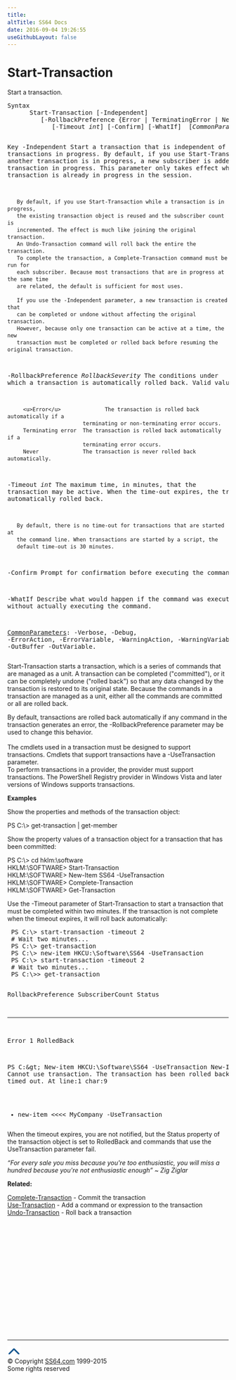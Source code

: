 ```yaml
---
title:
altTitle: SS64 Docs
date: 2016-09-04 19:26:55
useGithubLayout: false
---
```

<!-- #BeginLibraryItem "/Library/head_ps.lbi" --><!-- #EndLibraryItem --><h1>Start-Transaction</h1>
<p>Start a transaction.</p>
<pre>Syntax
      Start-Transaction [-Independent]
         [-RollbackPreference {Error | TerminatingError | Never}]
            [-Timeout <i>int</i>] [-Confirm] [-WhatIf]  [<i>CommonParameters</i>]

Key
   -Independent
       Start a transaction that is independent of any transactions in progress.
       By default, if you use Start-Transaction while another transaction is in
       progress, a new subscriber is added to the transaction in progress.
       This parameter only takes effect when a transaction is already in progress in the session. 
        
       By default, if you use Start-Transaction while a transaction is in progress,
       the existing transaction object is reused and the subscriber count is
       incremented. The effect is much like joining the original transaction.
       An Undo-Transaction command will roll back the entire the transaction.
       To complete the transaction, a Complete-Transaction command must be run for
       each subscriber. Because most transactions that are in progress at the same time
       are related, the default is sufficient for most uses.
        
       If you use the -Independent parameter, a new transaction is created that
       can be completed or undone without affecting the original transaction.
       However, because only one transaction can be active at a time, the new
       transaction must be completed or rolled back before resuming the original transaction.
        
   -RollbackPreference <i>RollbackSeverity</i>
       The conditions under which a transaction is automatically rolled back.
       Valid values:
        
         <u>Error</u>              The transaction is rolled back automatically if a 
                            terminating or non-terminating error occurs.
         Terminating error  The transaction is rolled back automatically if a
                            terminating error occurs.
         Never              The transaction is never rolled back automatically.
        
   -Timeout <i>int</i>
       The maximum time, in minutes, that the transaction may be active.
       When the time-out expires, the transaction is automatically rolled back. 
        
       By default, there is no time-out for transactions that are started at
       the command line. When transactions are started by a script, the
       default time-out is 30 minutes.

   -Confirm
       Prompt for confirmation before executing the command.

   -WhatIf
       Describe what would happen if the command was executed without actually
       executing the command.

   <a href="common.html">CommonParameters</a>:
       -Verbose, -Debug, -ErrorAction, -ErrorVariable, -WarningAction, -WarningVariable,
       -OutBuffer -OutVariable.</pre>
<p>Start-Transaction  starts a transaction, which is a series of commands that are managed as a unit. A transaction can be completed ("committed"), or it can be completely undone ("rolled back") so that any data changed by 
the transaction is restored to its original state. Because the commands in a transaction are managed as a unit, either all the commands are committed or all are rolled back. </p>
<p>By default, transactions are rolled back automatically if any command in the transaction generates an error,  the -RollbackPreference parameter may be used to change this behavior.<br>
<br>
The cmdlets used in a transaction must be designed to support transactions. Cmdlets that support transactions have 
a -UseTransaction parameter. <br>
To perform transactions in a provider, the provider must support transactions. The  PowerShell Registry provider in Windows Vista and later versions of Windows supports transactions.</p>
<p><b>Examples</b></p>
<p>Show the properties and methods of the transaction object:</p>
<p><span class="code">PS C:\&gt; get-transaction | get-member</span></p>
<p>Show  the property values of a transaction object for a transaction that has been committed:</p>
<p><span class="code">PS C:\&gt; cd hklm:\software<br>
HKLM:\SOFTWARE&gt; Start-Transaction<br>
HKLM:\SOFTWARE&gt; New-Item SS64 -UseTransaction<br>
HKLM:\SOFTWARE&gt; Complete-Transaction<br>
HKLM:\SOFTWARE&gt; Get-Transaction</span></p>
<p>Use the -Timeout parameter of Start-Transaction to start a transaction that must be completed within two minutes. If the transaction is not complete when the timeout expires, it will roll back automatically:</p>
<pre> PS C:\&gt; start-transaction -timeout 2
 # Wait two minutes...
 PS C:\&gt; get-transaction
 PS C:\&gt; new-item HKCU:\Software\SS64 -UseTransaction
 PS C:\&gt; start-transaction -timeout 2
 # Wait two minutes...
 PS C:\&gt;&gt; get-transaction

 RollbackPreference SubscriberCount Status
 ------------------ --------------- -----------
 Error              1               RolledBack 
 
 PS C:\&gt; New-item HKCU:\Software\SS64 -UseTransaction
 New-Item : Cannot use transaction. The transaction has been rolled back or has timed out.
 At line:1 char:9
 + new-item &lt;&lt;&lt;&lt; MyCompany -UseTransaction</pre>
<p>When the timeout expires, you are not notified, but the Status property of the transaction object is set to RolledBack and commands that use the UseTransaction parameter fail.</p>
<p class="quote"><i>“For every sale you miss because you're too enthusiastic, you will miss a hundred because you're not enthusiastic enough” ~ Zig Ziglar</i></p>
<p><b>Related:</b></p>
<p><a href="complete-transaction.html">Complete-Transaction</a> - Commit the transaction<br>
<a href="use-transaction.html">Use-Transaction</a> - Add a command or expression to the transaction <br>
<a href="undo-transaction.html">Undo-Transaction</a> - Roll back a transaction</p><!-- #BeginLibraryItem "/Library/foot_ps.lbi" --><p><script async="" src="//pagead2.googlesyndication.com/pagead/js/adsbygoogle.js"></script>
<!-- PowerShell300 -->
<ins class="adsbygoogle" style="display:inline-block;width:300px;height:250px" data-ad-client="ca-pub-6140977852749469" data-ad-slot="6253539900"></ins>
<script>
(adsbygoogle = window.adsbygoogle || []).push({});
</script></p>
<hr>
<div id="bl" class="footer"><a href="#"><img src="../images/top.png" width="30" height="22" alt="Back to the Top"></a></div>
<div id="br" class="footer, tagline">© Copyright <a href="http://ss64.com/">SS64.com</a> 1999-2015<br>
Some rights reserved</div><!-- #EndLibraryItem -->

